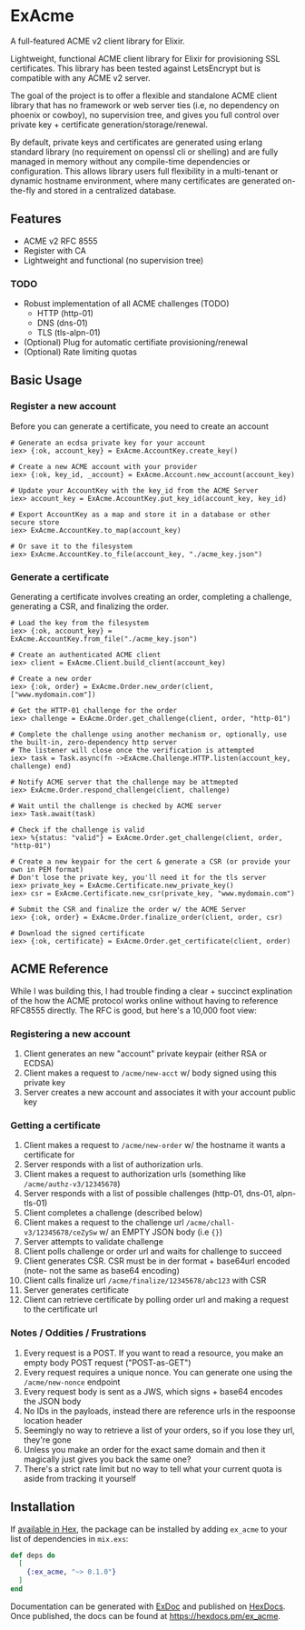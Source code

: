 # ExAcme

A full-featured ACME v2 client library for Elixir.

Lightweight, functional ACME client library for Elixir for provisioning SSL certificates. This library has been tested against LetsEncrypt but is compatible with any ACME v2 server.

The goal of the project is to offer a flexible and standalone ACME client library that has no framework or web server ties (i.e, no dependency on phoenix or cowboy), no supervision tree, and gives you full control over private key + certificate generation/storage/renewal. 

By default, private keys and certificates are generated using erlang standard library (no requirement on openssl cli or shelling) and are fully managed in memory without any compile-time dependencies or configuration. This allows library users full flexibility in a multi-tenant or dynamic hostname environment, where many certificates are generated on-the-fly and stored in a centralized database.

## Features
- ACME v2 RFC 8555
- Register with CA
- Lightweight and functional (no supervision tree)

### TODO
- Robust implementation of all ACME challenges (TODO)
  - HTTP (http-01)
  - DNS (dns-01)
  - TLS (tls-alpn-01)
- (Optional) Plug for automatic certifiate provisioning/renewal
- (Optional) Rate limiting quotas

## Basic Usage

### Register a new account
Before you can generate a certificate, you need to create an account

```
# Generate an ecdsa private key for your account
iex> {:ok, account_key} = ExAcme.AccountKey.create_key()

# Create a new ACME account with your provider
iex> {:ok, key_id, _account} = ExAcme.Account.new_account(account_key)

# Update your AccountKey with the key_id from the ACME Server
iex> account_key = ExAcme.AccountKey.put_key_id(account_key, key_id)

# Export AccountKey as a map and store it in a database or other secure store
iex> ExAcme.AccountKey.to_map(account_key)

# Or save it to the filesystem
iex> ExAcme.AccountKey.to_file(account_key, "./acme_key.json")
```

### Generate a certificate
Generating a certificate involves creating an order, completing a challenge, generating a CSR, and finalizing the order.
```
# Load the key from the filesystem
iex> {:ok, account_key} = ExAcme.AccountKey.from_file("./acme_key.json")

# Create an authenticated ACME client
iex> client = ExAcme.Client.build_client(account_key)

# Create a new order
iex> {:ok, order} = ExAcme.Order.new_order(client, ["www.mydomain.com"])

# Get the HTTP-01 challenge for the order
iex> challenge = ExAcme.Order.get_challenge(client, order, "http-01")

# Complete the challenge using another mechanism or, optionally, use the built-in, zero-dependency http server
# The listener will close once the verification is attempted
iex> task = Task.async(fn ->ExAcme.Challenge.HTTP.listen(account_key, challenge) end)

# Notify ACME server that the challenge may be attmepted
iex> ExAcme.Order.respond_challenge(client, challenge)

# Wait until the challenge is checked by ACME server
iex> Task.await(task)

# Check if the challenge is valid
iex> %{status: "valid"} = ExAcme.Order.get_challenge(client, order, "http-01")

# Create a new keypair for the cert & generate a CSR (or provide your own in PEM format)
# Don't lose the private key, you'll need it for the tls server
iex> private_key = ExAcme.Certificate.new_private_key()
iex> csr = ExAcme.Certificate.new_csr(private_key, "www.mydomain.com")

# Submit the CSR and finalize the order w/ the ACME Server
iex> {:ok, order} = ExAcme.Order.finalize_order(client, order, csr)

# Download the signed certificate
iex> {:ok, certificate} = ExAcme.Order.get_certificate(client, order)
```


## ACME Reference
While I was building this, I had trouble finding a clear + succinct explination of the how the ACME protocol works online without having to reference RFC8555 directly. The RFC is good, but here's a 10,000 foot view:

### Registering a new account
1. Client generates an new "account" private keypair (either RSA or ECDSA)
2. Client makes a request to `/acme/new-acct` w/ body signed using this private key
3. Server creates a new account and associates it with your account public key

### Getting a certificate
1. Client makes a request to `/acme/new-order` w/ the hostname it wants a certificate for
2. Server responds with a list of authorization urls.
3. Client makes a request to authorization urls (something like `/acme/authz-v3/12345678`)
4. Server responds with a list of possible challenges (http-01, dns-01, alpn-tls-01)
5. Client completes a challenge (described below)
6. Client makes a request to the challenge url `/acme/chall-v3/12345678/ceZySw` w/ an EMPTY JSON body (i.e `{}`)
7. Server attempts to validate challenge
8. Client polls challenge or order url and waits for challenge to succeed
9. Client generates CSR. CSR must be in der format + base64url encoded (note- not the same as base64 encoding)
10. Client calls finalize url `/acme/finalize/12345678/abc123` with CSR
11. Server generates certificate
12. Client can retrieve certificate by polling order url and making a request to the certificate url

### Notes / Oddities / Frustrations
1. Every request is a POST. If you want to read a resource, you make an empty body POST request ("POST-as-GET")
2. Every request requires a unique nonce. You can generate one using the `/acme/new-nonce` endpoint
3. Every request body is sent as a JWS, which signs + base64 encodes the JSON body
4. No IDs in the payloads, instead there are reference urls in the respoonse location header
5. Seemingly no way to retrieve a list of your orders, so if you lose they url, they're gone
6. Unless you make an order for the exact same domain and then it magically just gives you back the same one?
7. There's a strict rate limit but no way to tell what your current quota is aside from tracking it yourself

## Installation

If [available in Hex](https://hex.pm/docs/publish), the package can be installed
by adding `ex_acme` to your list of dependencies in `mix.exs`:

```elixir
def deps do
  [
    {:ex_acme, "~> 0.1.0"}
  ]
end
```

Documentation can be generated with [ExDoc](https://github.com/elixir-lang/ex_doc)
and published on [HexDocs](https://hexdocs.pm). Once published, the docs can
be found at <https://hexdocs.pm/ex_acme>.
